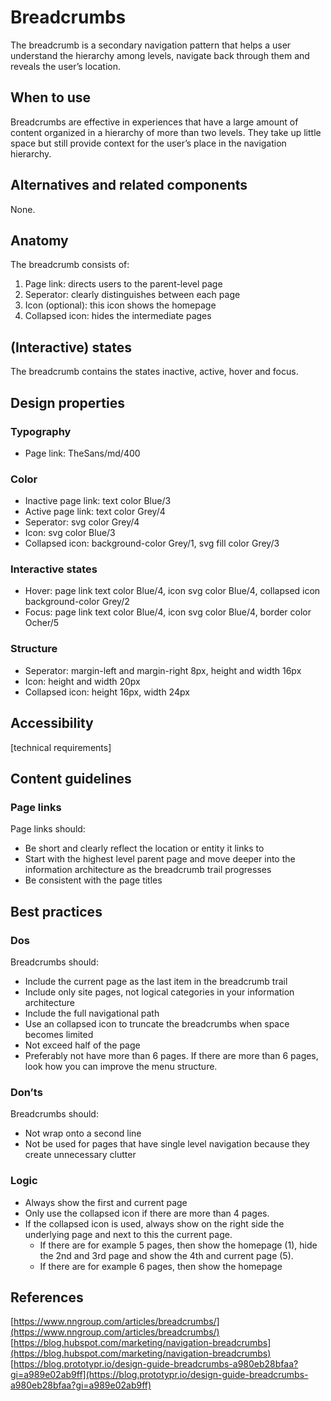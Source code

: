 # Breadcrumbs

The breadcrumb is a secondary navigation pattern that helps a user understand the hierarchy among levels, navigate back through them and reveals the user’s location.

## When to use

Breadcrumbs are effective in experiences that have a large amount of content organized in a hierarchy of more than two levels. They take up little space but still provide context for the user’s place in the navigation hierarchy.

## Alternatives and related components

None.

## Anatomy

The breadcrumb consists of:

1. Page link: directs users to the parent-level page
2. Seperator: clearly distinguishes between each page
3. Icon (optional): this icon shows the homepage
4. Collapsed icon: hides the intermediate pages

## (Interactive) states

The breadcrumb contains the states inactive, active, hover and focus.

## Design properties

### Typography

- Page link: TheSans/md/400

### Color

- Inactive page link: text color Blue/3
- Active page link: text color Grey/4
- Seperator: svg color Grey/4
- Icon: svg color Blue/3
- Collapsed icon: background-color Grey/1, svg fill color Grey/3

### Interactive states

- Hover: page link text color Blue/4, icon svg color Blue/4, collapsed icon background-color Grey/2
- Focus: page link text color Blue/4, icon svg color Blue/4, border color Ocher/5

### Structure

- Seperator: margin-left and margin-right 8px, height and width 16px
- Icon: height and width 20px
- Collapsed icon: height 16px, width 24px

## Accessibility

[technical requirements]

## Content guidelines

### Page links

Page links should:

- Be short and clearly reflect the location or entity it links to
- Start with the highest level parent page and move deeper into the information architecture as the breadcrumb trail progresses
- Be consistent with the page titles

## Best practices

### Dos

Breadcrumbs should:

- Include the current page as the last item in the breadcrumb trail
- Include only site pages, not logical categories in your information architecture
- Include the full navigational path
- Use an collapsed icon to truncate the breadcrumbs when space becomes limited
- Not exceed half of the page
- Preferably not have more than 6 pages. If there are more than 6 pages, look how you can improve the menu structure.

### Don’ts

Breadcrumbs should:

- Not wrap onto a second line
- Not be used for pages that have single level navigation because they create unnecessary clutter

### Logic

- Always show the first and current page
- Only use the collapsed icon if there are more than 4 pages.
- If the collapsed icon is used, always show on the right side the underlying page and next to this the current page.
  - If there are for example 5 pages, then show the homepage (1), hide the 2nd and 3rd page and show the 4th and current page (5).
  - If there are for example 6 pages, then show the homepage

## References

[https://www.nngroup.com/articles/breadcrumbs/](https://www.nngroup.com/articles/breadcrumbs/)
[https://blog.hubspot.com/marketing/navigation-breadcrumbs](https://blog.hubspot.com/marketing/navigation-breadcrumbs)
[https://blog.prototypr.io/design-guide-breadcrumbs-a980eb28bfaa?gi=a989e02ab9ff](https://blog.prototypr.io/design-guide-breadcrumbs-a980eb28bfaa?gi=a989e02ab9ff)
